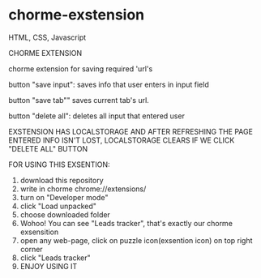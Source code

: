 # chorme-exstension

HTML, CSS, Javascript

CHORME EXTENSION

chorme extension for saving required 'url's 

button "save input": saves info that user enters in input field

button "save tab"" saves current tab's url.

button "delete all": deletes all input that entered user

EXSTENSION HAS LOCALSTORAGE AND AFTER REFRESHING THE PAGE ENTERED INFO ISN'T LOST, LOCALSTORAGE CLEARS IF WE CLICK "DELETE ALL" BUTTON

FOR USING THIS EXSENTION: 
1. download this repository
2. write in chorme chrome://extensions/
3. turn on "Developer mode"
4. click "Load unpacked"
5. choose downloaded folder
6. Wohoo! You can see "Leads tracker", that's exactly our chorme exsensition
7. open any web-page, click on puzzle icon(exsention icon) on top right corner
8. click "Leads tracker"
9. ENJOY USING IT
